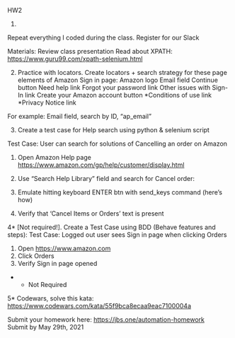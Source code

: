 HW2

1. 
Repeat everything I coded during the class.
Register for our Slack

Materials:
    Review class presentation
    Read about XPATH: https://www.guru99.com/xpath-selenium.html



2. Practice with locators. 
Create locators + search strategy for these page elements of Amazon Sign in page:
Amazon logo
Email field
Continue button
Need help link
Forgot your password link
Other issues with Sign-In link
Create your Amazon account button
*Conditions of use link
*Privacy Notice link


For example: 
Email field, search by ID, “ap_email”


3. Create a test case for Help search using python & selenium script

Test Case: 
User can search for solutions of Cancelling an order on Amazon
1. Open Amazon Help page https://www.amazon.com/gp/help/customer/display.html 
2. Use “Search Help Library” field and search for Cancel order:

3. Emulate hitting keyboard ENTER btn with send_keys command (here’s how)
4. Verify that ‘Cancel Items or Orders’ text is present

4* [Not required!]. Create a Test Case using BDD (Behave features and steps):
Test Case: 
Logged out user sees Sign in page when clicking Orders

1. Open https://www.amazon.com
2. Click Orders
3. Verify Sign in page opened

* - Not Required

5* Codewars, solve this kata: https://www.codewars.com/kata/55f9bca8ecaa9eac7100004a

Submit your homework here: https://jbs.one/automation-homework   
Submit by May 29th, 2021


